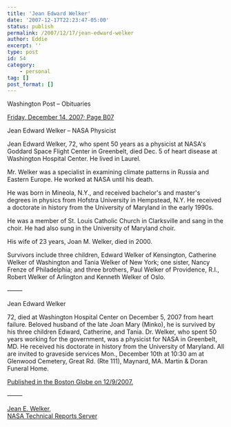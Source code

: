 ```yaml
---
title: 'Jean Edward Welker'
date: '2007-12-17T22:23:47-05:00'
status: publish
permalink: /2007/12/17/jean-edward-welker
author: Eddie
excerpt: ''
type: post
id: 54
category:
    - personal
tag: []
post_format: []
---
```

Washington Post – Obituaries

[Friday, December 14, 2007; Page B07](http://www.washingtonpost.com/wp-dyn/content/article/2007/12/13/AR2007121302030.html)

Jean Edward Welker – NASA Physicist

Jean Edward Welker, 72, who spent 50 years as a physicist at NASA's Goddard Space Flight Center in Greenbelt, died Dec. 5 of heart disease at Washington Hospital Center. He lived in Laurel.

Mr. Welker was a specialist in examining climate patterns in Russia and Eastern Europe. He worked at NASA until his death.

He was born in Mineola, N.Y., and received bachelor's and master's degrees in physics from Hofstra University in Hempstead, N.Y. He received a doctorate in history from the University of Maryland in the early 1990s.

He was a member of St. Louis Catholic Church in Clarksville and sang in the choir. He had also sung in the University of Maryland choir.

His wife of 23 years, Joan M. Welker, died in 2000.

Survivors include three children, Edward Welker of Kensington, Catherine Welker of Washington and Tania Welker of New York; one sister, Nancy Frenze of Philadelphia; and three brothers, Paul Welker of Providence, R.I., Robert Welker of Arlington and Kenneth Welker of Oslo.

——–

Jean Edward Welker

72, died at Washington Hospital Center on December 5, 2007 from heart failure. Beloved husband of the late Joan Mary (Minko), he is survived by his three children Edward, Catherine, and Tania. Dr. Welker, who spent 50 years working for the government, was a physicist for NASA in Greenbelt, MD. He received his doctorate in history from the University of Maryland. All are invited to graveside services Mon., December 10th at 10:30 am at Glenwood Cemetery, Great Rd. (Rte 111), Maynard, MA. Martin &amp; Doran Funeral Home.

[<span class="Small">Published in the Boston Globe on 12/9/2007.</span>](http://www.legacy.com/bostonglobe/DeathNotices.asp?Page=Lifestory&PersonId=99306256)

——–

[Jean E. Welker,  
NASA Technical Reports Server  ](http://ntrs.nasa.gov/search.jsp?N=0&Ntk=all%7Call&Ntx=mode+matchall%7Cmode%20matchall&Ntt=welker%7Cjean)